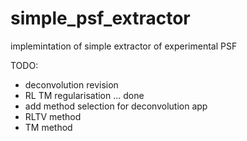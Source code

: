 # simple_psf_extractor
implemintation of simple extractor of experimental PSF

TODO:

- deconvolution revision
- RL TM regularisation ... done
- add method selection for deconvolution app
- RLTV method
- TM method